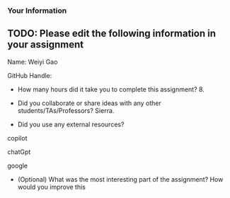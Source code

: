 ### Your Information

## TODO: Please edit the following information in your assignment

Name: Weiyi Gao

GitHub Handle:

- How many hours did it take you to complete this assignment? 8.

- Did you collaborate or share ideas with any other students/TAs/Professors?
Sierra.

- Did you use any external resources?

copilot

chatGpt

google


- (Optional) What was the most interesting part of the assignment? How would you improve this 
